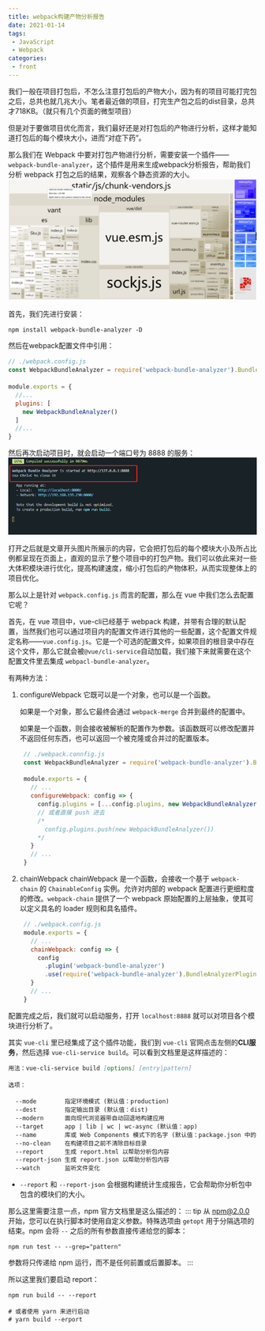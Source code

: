 ```yaml
---
title: webpack构建产物分析报告
date: 2021-01-14
tags:
 - JavaScript
 - Webpack
categories:
 - front
---
```


我们一般在项目打包后，不怎么注意打包后的产物大小，因为有的项目可能打完包之后，总共也就几兆大小。笔者最近做的项目，打完生产包之后的dist目录，总共才718KB。（就只有几个页面的微型项目）

但是对于要做项目优化而言，我们最好还是对打包后的产物进行分析，这样才能知道打包后的每个模块大小，进而“对症下药”。

那么我们在 Webpack 中要对打包产物进行分析，需要安装一个插件——`webpack-bundle-analyzer`，这个插件是用来生成webpack分析报告，帮助我们分析 webpack 打包之后的结果，观察各个静态资源的大小。
![](../imgs/webpack_analyzer.png)

首先，我们先进行安装：
```shell
npm install webpack-bundle-analyzer -D
```

然后在webpack配置文件中引用：
```js
// ./webpack.config.js
const WebpackBundleAnalyzer = require('webpack-bundle-analyzer').BundleAnalyzerPlugin;

module.exports = {
  //...
  plugins: [
    new WebpackBundleAnalyzer()
  ]
  //...
}
```

然后再次启动项目时，就会启动一个端口号为 8888 的服务：
![](../imgs/webpack_analyzer_serve.png)

打开之后就是文章开头图片所展示的内容，它会把打包后的每个模块大小及所占比例都呈现在页面上，直观的显示了整个项目中的打包产物。我们可以依此来对一些大体积模块进行优化，提高构建速度，缩小打包后的产物体积，从而实现整体上的项目优化。

那么以上是针对 `webpack.config.js` 而言的配置，那么在 vue 中我们怎么去配置它呢？

首先，在 vue 项目中，vue-cli已经基于 webpack 构建，并带有合理的默认配置，当然我们也可以通过项目内的配置文件进行其他的一些配置，这个配置文件规定名称——`vue.config.js`。它是一个可选的配置文件，如果项目的根目录中存在这个文件，那么它就会被`@vue/cli-service`自动加载，我们接下来就需要在这个配置文件里去集成 `webpacl-bundle-analyzer`。

有两种方法：
1. configureWebpack
   它既可以是一个对象，也可以是一个函数。

   如果是一个对象，那么它最终会通过 `webpack-merge` 合并到最终的配置中。
   
   如果是一个函数，则会接收被解析的配置作为参数。该函数既可以修改配置并不返回任何东西，也可以返回一个被克隆或合并过的配置版本。
   ```js
    // ./webpack.connfig.js
    const WebpackBundleAnalyzer = require('webpack-bundle-analyzer').BundleAnalyzerPlugin;

    module.exports = {
      // ...
      configureWebpack: config => {
        config.plugins = [...config.plugins, new WebpackBundleAnalyzer()]
        // 或者直接 push 进去
        /*
          config.plugins.push(new WebpackBundleAnalyzer())
        */
      }
      // ...
    }
   ```
2. chainWebpack
   chainWebpack 是一个函数，会接收一个基于 `webpack-chain` 的 `ChainableConfig` 实例。允许对内部的 webpack 配置进行更细粒度的修改。`webpack-chain` 提供了一个 webpack 原始配置的上层抽象，使其可以定义具名的 loader 规则和具名插件。
   ```js
    // ./webpack.config.js
    module.exports = {
      // ...
      chainWebpack: config => {
        config
          .plugin('webpack-bundle-analyzer')
          .use(require('webpack-bundle-analyzer').BundleAnalyzerPlugin)
      }
      // ...
    }
   ```

配置完成之后，我们就可以启动服务，打开 `localhost:8888` 就可以对项目各个模块进行分析了。

其实 `vue-cli` 里已经集成了这个插件功能，我们到 `vue-cli` 官网点击左侧的**CLI服务**，然后选择 `vue-cli-service build`。可以看到文档里是这样描述的：
```md
用法：vue-cli-service build [options] [entry|pattern]

选项：

  --mode        指定环境模式 (默认值：production)
  --dest        指定输出目录 (默认值：dist)
  --modern      面向现代浏览器带自动回退地构建应用
  --target      app | lib | wc | wc-async (默认值：app)
  --name        库或 Web Components 模式下的名字 (默认值：package.json 中的 "name" 字段或入口文件名)
  --no-clean    在构建项目之前不清除目标目录
  --report      生成 report.html 以帮助分析包内容
  --report-json 生成 report.json 以帮助分析包内容
  --watch       监听文件变化
```

- `--report` 和 `--report-json` 会根据构建统计生成报告，它会帮助你分析包中包含的模块们的大小。

那么这里需要注意一点，npm 官方文档里是这么描述的：
::: tip
从 npm@2.0.0 开始，您可以在执行脚本时使用自定义参数。特殊选项由 `getopt` 用于分隔选项的结束。npm 会将 `--` 之后的所有参数直接传递给您的脚本：
```shell
npm run test -- --grep="pattern"
```
参数将只传递给 npm 运行，而不是任何前置或后置脚本。
:::

所以这里我们要启动 report：
```shell
npm run build -- --report

# 或者使用 yarn 来进行启动
# yarn build --erport
```
